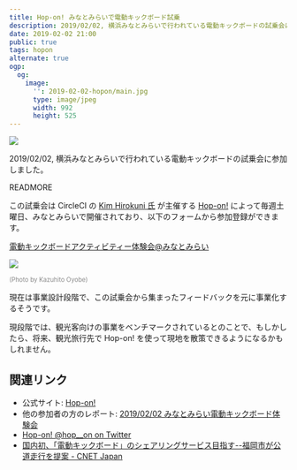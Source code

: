 ```yaml
---
title: Hop-on! みなとみらいで電動キックボード試乗
description: 2019/02/02, 横浜みなとみらいで行われている電動キックボードの試乗会に参加しました。
date: 2019-02-02 21:00
public: true
tags: hopon
alternate: true
ogp:
  og:
    image:
      '': 2019-02-02-hopon/main.jpg
      type: image/jpeg
      width: 992
      height: 525
---
```


![](2019-02-02-hopon/main.jpg)

2019/02/02, 横浜みなとみらいで行われている電動キックボードの試乗会に参加しました。

READMORE

この試乗会は CircleCI の [Kim Hirokuni 氏] が主催する [Hop-on!] によって毎週土曜日、みなとみらいで開催されており、以下のフォームから参加登録ができます。

[電動キックボードアクティビティー体験会@みなとみらい](https://form.run/@hop-on)

![](2019-02-02-hopon/ride.jpg)

<small style="opacity:.5; font-size: .8em">(Photo by Kazuhito Oyobe)</small>

現在は事業設計段階で、この試乗会から集まったフィードバックを元に事業化するそうです。

現段階では、観光客向けの事業をベンチマークされているとのことで、もしかしたら、将来、観光旅行先で Hop-on! を使って現地を散策できるようになるかもしれません。

## 関連リンク

- 公式サイト: [Hop-on!]
- 他の参加者の方のレポート: [2019/02/02 みなとみらい電動キックボード体験会](https://note.mu/chocopie116/n/n884ba2e4f9d4)
- [Hop-on! @hop__on on Twitter](https://twitter.com/hop__on)
- [国内初、「電動キックボード」のシェアリングサービス目指す--福岡市が公道走行を提案 - CNET Japan](https://japan.cnet.com/article/35132306/)

[Hop-on!]: https://www.hop-on.jp/
[Kim Hirokuni 氏]: http://kimh.github.io/
